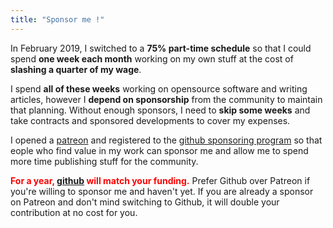 ```yaml
---
title: "Sponsor me !"
---
```


In February 2019,
I switched to a **75% part-time schedule** so that I could spend **one week each month** working on my own stuff at the cost of **slashing a quarter of my wage**.

I spend **all of these weeks** working on opensource software and writing articles,
however I **depend on sponsorship** from the community to maintain that planning.
Without enough sponsors,
I need to **skip some weeks** and take contracts and sponsored developments to cover my expenses.

I opened a [patreon](https://www.patreon.com/gilles)
and registered to the [github sponsoring program](https://github.com/sponsors/poolpOrg)
so that eople who find value in my work can sponsor me and allow me to spend more time publishing stuff for the community.

**<font color="red">For a year, [github](https://github.com/sponsors/poolpOrg) will match your funding.</font>**
Prefer Github over Patreon if you're willing to sponsor me and haven't yet.
If you are already a sponsor on Patreon and don't mind switching to Github,
it will double your contribution at no cost for you.
